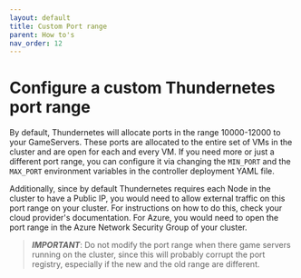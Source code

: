```yaml
---
layout: default
title: Custom Port range
parent: How to's
nav_order: 12
---
```


# Configure a custom Thundernetes port range

By default, Thundernetes will allocate ports in the range 10000-12000 to your GameServers. These ports are allocated to the entire set of VMs in the cluster and are open for each and every VM. If you need more or just a different port range, you can configure it via changing the `MIN_PORT` and the `MAX_PORT` environment variables in the controller deployment YAML file.

Additionally, since by default Thundernetes requires each Node in the cluster to have a Public IP, you would need to allow external traffic on this port range on your cluster. For instructions on how to do this, check your cloud provider's documentation. For Azure, you would need to open the port range in the Azure Network Security Group of your cluster.

> _**IMPORTANT**_: Do not modify the port range when there game servers running on the cluster, since this will probably corrupt the port registry, especially if the new and the old range are different.